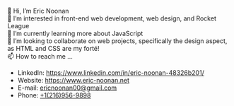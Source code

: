  👋 Hi, I’m Eric Noonan<br>
 👀 I’m interested in front-end web development, web design, and Rocket League<br>
 🌱 I’m currently learning more about JavaScript<br>
 💞️ I’m looking to collaborate on web projects, specifically the design aspect, as HTML and CSS are my forté!<br>
 📫 How to reach me ...<br>
  * LinkedIn: https://www.linkedin.com/in/eric-noonan-48326b201/<br>
  * Website: https://www.eric-noonan.net
  * E-mail: <a href="email:ericnoonan00@gmail.com">ericnoonan00@gmail.com</a>
  * Phone: <a href="tel:+12169569898">+1(216)956-9898</a>
<!---
ericnoonan00/ericnoonan00 is a ✨ special ✨ repository because its `README.md` (this file) appears on your GitHub profile.
You can click the Preview link to take a look at your changes.
--->
